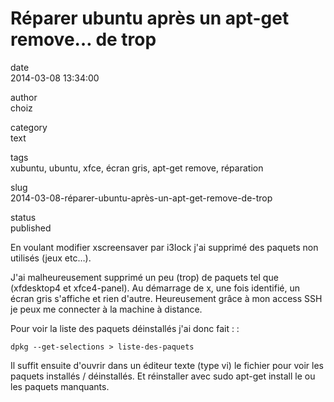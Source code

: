 Réparer ubuntu après un apt-get remove… de trop
===============================================

date  
2014-03-08 13:34:00

author  
choiz

category  
text

tags  
xubuntu, ubuntu, xfce, écran gris, apt-get remove, réparation

slug  
2014-03-08-réparer-ubuntu-après-un-apt-get-remove-de-trop

status  
published

En voulant modifier xscreensaver par i3lock j'ai supprimé des paquets
non utilisés (jeux etc…).

J'ai malheureusement supprimé un peu (trop) de paquets tel que
(xfdesktop4 et xfce4-panel). Au démarrage de x, une fois identifié, un
écran gris s'affiche et rien d'autre. Heureusement grâce à mon access
SSH je peux me connecter à la machine à distance.

Pour voir la liste des paquets déinstallés j'ai donc fait : :

    dpkg --get-selections > liste-des-paquets

Il suffit ensuite d'ouvrir dans un éditeur texte (type vi) le fichier
pour voir les paquets installés / déinstallés. Et réinstaller avec sudo
apt-get install le ou les paquets manquants.
